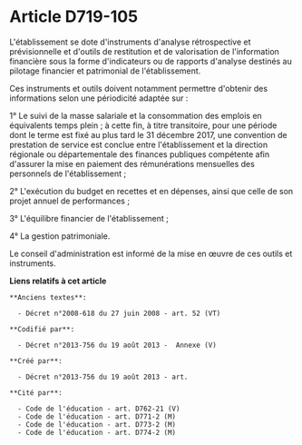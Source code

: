 # Article D719-105

L'établissement se dote d'instruments d'analyse rétrospective et prévisionnelle et d'outils de restitution et de valorisation
de l'information financière sous la forme d'indicateurs ou de rapports d'analyse destinés au pilotage financier et
patrimonial de l'établissement.

Ces instruments et outils doivent notamment permettre d'obtenir des informations selon une périodicité adaptée sur :

1° Le suivi de la masse salariale et la consommation des emplois en équivalents temps plein ; à cette fin, à titre
transitoire, pour une période dont le terme est fixé au plus tard le 31 décembre 2017, une convention de prestation de
service est conclue entre l'établissement et la direction régionale ou départementale des finances publiques compétente afin
d'assurer la mise en paiement des rémunérations mensuelles des personnels de l'établissement ;

2° L'exécution du budget en recettes et en dépenses, ainsi que celle de son projet annuel de performances ;

3° L'équilibre financier de l'établissement ;

4° La gestion patrimoniale.

Le conseil d'administration est informé de la mise en œuvre de ces outils et instruments.

**Liens relatifs à cet article**

	**Anciens textes**:

	  - Décret n°2008-618 du 27 juin 2008 - art. 52 (VT)

	**Codifié par**:

	  - Décret n°2013-756 du 19 août 2013 -  Annexe (V)

	**Créé par**:

	  - Décret n°2013-756 du 19 août 2013 - art.

	**Cité par**:

	  - Code de l'éducation - art. D762-21 (V)
	  - Code de l'éducation - art. D771-2 (M)
	  - Code de l'éducation - art. D773-2 (M)
	  - Code de l'éducation - art. D774-2 (M)
